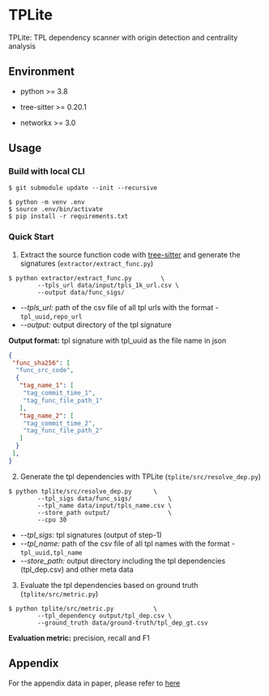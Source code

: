 # TPLite
TPLite: TPL dependency scanner with origin detection and centrality analysis



##  Environment

* python \>= 3.8

* tree-sitter >= 0.20.1
* networkx >= 3.0



##  Usage

### Build with local CLI

```shell
$ git submodule update --init --recursive

$ python -m venv .env
$ source .env/bin/activate
$ pip install -r requirements.txt
```



### Quick Start

1. Extract the source function code with [tree-sitter](https://github.com/tree-sitter/tree-sitter) and generate the signatures (`extractor/extract_func.py`)

```shell
$ python extractor/extract_func.py        \
		--tpls_url data/input/tpls_1k_url.csv \
		--output data/func_sigs/
```

* *--tpls_url:* path of the csv file of all tpl urls with the format -  `tpl_uuid,repo_url`
* *--output:* output directory of the tpl signature

**Output format:** tpl signature with tpl_uuid as the file name in json

```json
{
 "func_sha256": [
  "func_src_code",
  {
   "tag_name_1": [
    "tag_commit_time_1",
    "tag_func_file_path_1"
   ],
   "tag_name_2": [
    "tag_commit_time_2",
    "tag_func_file_path_2"
   ]
  }
 ], 
}
```



2. Generate the tpl dependencies with TPLite (`tplite/src/resolve_dep.py`)

```shell
$ python tplite/src/resolve_dep.py      \
		--tpl_sigs data/func_sigs/          \
		--tpl_name data/input/tpls_name.csv \
		--store_path output/                \
		--cpu 30
```

* *--tpl_sigs:* tpl signatures (output of step-1)
* *--tpl_name:* path of the csv file of all tpl names with the format - `tpl_uuid,tpl_name`
* *--store_path:* output directory including the tpl dependencies (tpl_dep.csv) and other meta data



3. Evaluate the tpl dependencies based on ground truth (`tplite/src/metric.py`)

```shell
$ python tplite/src/metric.py           \
		--tpl_dependency output/tpl_dep.csv \
		--ground_truth data/ground-truth/tpl_dep_gt.csv
```

**Evaluation metric:** precision, recall and F1



## Appendix

For the appendix data in paper, please refer to [here](data/appendix)
